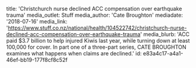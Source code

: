 title: 'Christchurch nurse declined ACC compensation over earthquake trauma'
media_outlet: Stuff
media_author: 'Cate Broughton'
mediadate: '2018-07-16'
media_link: 'https://www.stuff.co.nz/national/health/104522742/christchurch-nurse-declined-acc-compensation-over-earthquake-trauma'
media_blurb: 'ACC paid $3.7 billion to help injured Kiwis last year, while turning down at least 100,000 for cover. In part one of a three-part series, CATE BROUGHTON examines what happens when claims are declined.'
id: e83a4c17-a4a1-46ef-bb19-177f8cf8c52f
